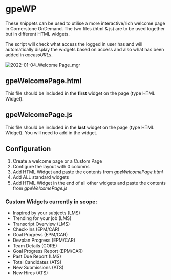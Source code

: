 # gpeWP

These snippets can be used to utilise a more interactive/rich welcome page in Cornerstone OnDemand.
The two files (html & js) are to be used together but in different HTML widgets.

The script will check what access the logged in user has and will automatically display the widgets based on access and also what has been added in *accessURLs*.

![2022-01-04_Welcome Page_mgr](https://user-images.githubusercontent.com/56861994/148040746-5a08431f-6f42-4535-a1d3-7cb46adde6ce.jpg)

## gpeWelcomePage.html
This file should be included in the **first** widget on the page (type HTML Widget).

## gpeWelcomePage.js
This file should be included in the **last** widget on the page (type HTML Widget).
You will need to add <script> </script> in the widget.

## Configuration
1. Create a welcome page or a Custom Page
2. Configure the layout with 0 columns
3. Add HTML Widget and paste the contents from *gpeWelcomePage.html*
4. Add ALL standard widgets
5. Add HTML Widget in the end of all other widgets and paste the contents from *gpeWelcomePage.js*

### Custom Widgets currently in scope:
- Inspired by your subjects (LMS)
- Trending for your job (LMS)
- Transcript Overview (LMS)
- Check-Ins (EPM/CAR)
- Goal Progress (EPM/CAR)
- Devplan Progress (EPM/CAR)
- Team Details (CORE)
- Goal Progress Report (EPM/CAR)
- Past Due Report (LMS)
- Total Candidates (ATS)
- New Submissions (ATS)
- New Hires (ATS)